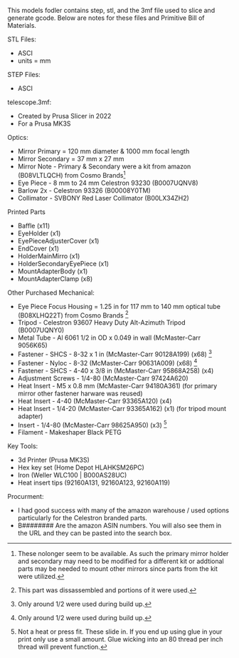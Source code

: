 This models fodler contains step, stl, and the 3mf file used to slice and generate gcode. Below are notes for these files and Primitive Bill of Materials. 

STL Files:
- ASCI
- units = mm

STEP Files:
- ASCI

telescope.3mf:
- Created by Prusa Slicer in 2022
- For a Prusa MK3S

Optics:
- Mirror Primary = 120 mm diameter & 1000 mm focal length
- Mirror Secondary =  37 mm x 27 mm
- Mirror Note - Primary & Secondary were a kit from amazon (B08VLTLQCH) from Cosmo Brands[^MirrorKit]
- Eye Piece - 8 mm to 24 mm Celestron 93230 (B0007UQNV8)
- Barlow 2x - Celestron 93326 (B00008Y0TM)
- Collimator - SVBONY Red Laser Collimator (B00LX34ZH2) 

Printed Parts
- Baffle  (x11)
- EyeHolder (x1)
- EyePieceAdjusterCover (x1)
- EndCover (x1)
- HolderMainMirro (x1)
- HolderSecondaryEyePiece (x1)
- MountAdapterBody (x1)
- MountAdapterClamp (x8)

Other Purchased Mechanical:
- Eye Piece Focus Housing = 1.25 in for 117 mm to 140 mm optical tube (B08XLHQ22T) from Cosmo Brands [^EyePieceFocus]
- Tripod - Celestron 93607 Heavy Duty Alt-Azimuth Tripod (B0007UQNY0)
- Metal Tube - Al 6061 1/2 in OD x 0.049 in wall (McMaster-Carr 9056K65)
- Fastener - SHCS - 8-32 x 1 in (McMaster-Carr 90128A199) (x68) [^FastenerNote]
- Fastener - Nyloc - 8-32 (McMaster-Carr 90631A009) (x68) [^FastenerNote]
- Fastener - SHCS - 4-40 x 3/8 in (McMaster-Carr 95868A258) (x4)
- Adjustment Screws - 1/4-80 (McMaster-Carr 97424A620)
- Heat Insert - M5 x 0.8 mm (McMaster-Carr 94180A361) (for primary mirror other fastener harware was reused)
- Heat Insert - 4-40 (McMaster-Carr 93365A120) (x4)
- Heat Insert - 1/4-20 (McMaster-Carr 93365A162) (x1) (for tripod mount adapter)
- Insert  - 1/4-80 (McMaster-Carr 98625A950) (x3) [^80TPI]
- Filament - Makeshaper Black PETG

Key Tools:
- 3d Printer (Prusa MK3S)
- Hex key set (Home Depot HLAHKSM26PC)
- Iron (Weller WLC100 | B000AS28UC)
- Heat insert tips (92160A131,	92160A123, 92160A119)

Procurment:
- I had good success with many of the amazon warehouse / used options particularly for the Celestron branded parts. 
- B######## Are the amazon ASIN numbers. You will also see them in the URL and they can be pasted into the search box.

[^MirrorKit]: These nolonger seem to be available. As such the primary mirror holder and secondary may need to be modified for a different kit or addtional parts may be needed to mount other mirrors since parts from the kit were utilized.  
[^EyePieceFocus]: This part was dissassembled and portions of it were used.
[^FastenerNote]: Only around 1/2 were used during build up.
[^80TPI]: Not a heat or press fit. These slide in. If you end up using glue in your print only use a small amount. Glue wicking into an 80 thread per inch thread will prevent function. 

